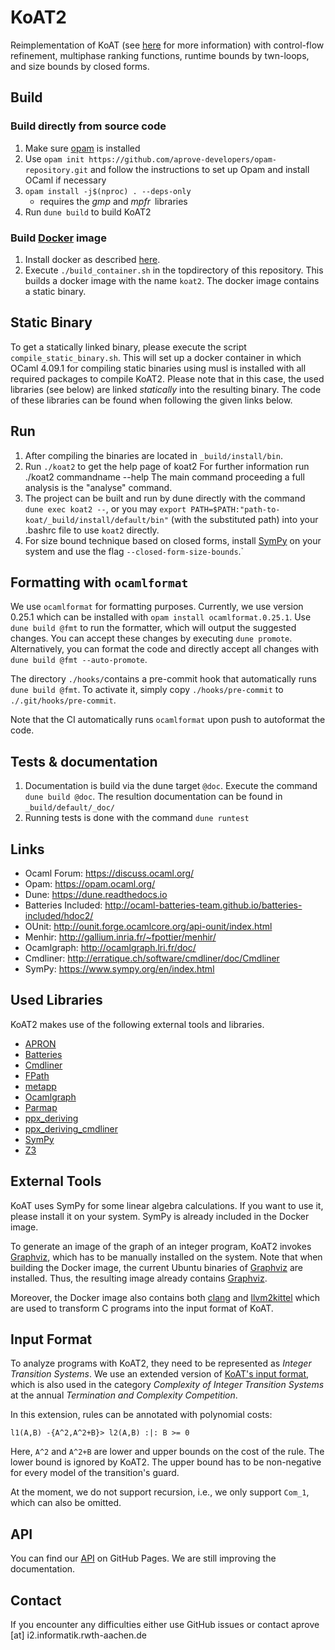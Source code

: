 # KoAT2
Reimplementation of KoAT (see [here](https://koat.verify.rwth-aachen.de/) for more information) with control-flow refinement, multiphase ranking functions, runtime bounds by twn-loops, and size bounds by closed forms.

## Build

### Build directly from source code

1. Make sure [opam](https://opam.ocaml.org/) is installed
1. Use `opam init https://github.com/aprove-developers/opam-repository.git` and follow the instructions to set up Opam and install OCaml if necessary
2. `opam install -j$(nproc) . --deps-only`
      * requires the _gmp_ and _mpfr_ libraries
3. Run `dune build` to build KoAT2

### Build [Docker](https://www.docker.com/) image

1. Install docker as described [here](https://docs.docker.com/engine/install/).
2. Execute `./build_container.sh` in the topdirectory of this repository. This builds a docker image with the name `koat2`. The docker image contains a static binary.

## Static Binary

To get a statically linked binary, please execute the script `compile_static_binary.sh`. This will set up a docker container in which OCaml 4.09.1 for compiling static binaries using musl is installed with all required packages to compile KoAT2. Please note that in this case, the used libraries (see below) are linked _statically_ into the resulting binary. The code of these libraries can be found when following the given links below.

## Run

1. After compiling the binaries are located in `_build/install/bin`.
2. Run `./koat2` to get the help page of koat2
  For further information run ./koat2 commandname --help
  The main command proceeding a full analysis is the "analyse" command.
3. The project can be built and run by dune directly with the command `dune exec koat2 --`, or you may `export PATH=$PATH:"path-to-koat/_build/install/default/bin"` (with the substituted path) into your .bashrc file to use `koat2` directly.
4. For size bound technique based on closed forms, install [SymPy](https://www.sympy.org/en/index.html) on your system and use the flag `--closed-form-size-bounds`.`

## Formatting with `ocamlformat`
We use `ocamlformat` for formatting purposes.
Currently, we use version 0.25.1 which can be installed with `opam install ocamlformat.0.25.1`.
Use `dune build @fmt` to run the formatter, which will output the suggested changes.
You can accept these changes by executing `dune promote`.
Alternatively, you can format the code and directly accept all changes with `dune build @fmt --auto-promote`.

The directory `./hooks/`contains a pre-commit hook that automatically runs `dune build @fmt`.
To activate it, simply copy `./hooks/pre-commit` to `./.git/hooks/pre-commit`.

Note that the CI automatically runs `ocamlformat` upon push to autoformat the code.

## Tests & documentation

1. Documentation is build via the dune target `@doc`. Execute the command `dune build @doc`. The resultion documentation can be found in `_build/default/_doc/`
2. Running tests is done with the command `dune runtest`

## Links

- Ocaml Forum: https://discuss.ocaml.org/
- Opam: https://opam.ocaml.org/
- Dune: https://dune.readthedocs.io
- Batteries Included: http://ocaml-batteries-team.github.io/batteries-included/hdoc2/
- OUnit: http://ounit.forge.ocamlcore.org/api-ounit/index.html
- Menhir: http://gallium.inria.fr/~fpottier/menhir/
- Ocamlgraph: http://ocamlgraph.lri.fr/doc/
- Cmdliner: http://erratique.ch/software/cmdliner/doc/Cmdliner
- SymPy: https://www.sympy.org/en/index.html

## Used Libraries
KoAT2 makes use of the following external tools and libraries.

- [APRON](<https://antoinemine.github.io/Apron/doc/>)
- [Batteries](<http://ocaml-batteries-team.github.io/batteries-included/hdoc2/>)
- [Cmdliner](<http://erratique.ch/software/cmdliner/doc/Cmdliner>)
- [FPath](<https://erratique.ch/software/fpath>)
- [metapp](<https://github.com/thierry-martinez/metapp>)
- [Ocamlgraph](<http://ocamlgraph.lri.fr/doc/>)
- [Parmap](<https://github.com/rdicosmo/parmap>)
- [ppx_deriving](<https://github.com/ocaml-ppx/ppx_deriving>)
- [ppx_deriving_cmdliner](<https://github.com/hammerlab/ppx_deriving_cmdliner>)
- [SymPy](https://www.sympy.org/en/index.html)
- [Z3](https://github.com/Z3Prover/z3)

## External Tools
KoAT uses SymPy for some linear algebra calculations. If you want to use it, please install it on your system. SymPy is already included in the Docker image.

To generate an image of the graph of an integer program, KoAT2 invokes [Graphviz](https://graphviz.org/), which has to be manually installed on the system. Note that when building the Docker image, the current Ubuntu binaries of [Graphviz](https://graphviz.org/) are installed. Thus, the resulting image already contains [Graphviz](https://graphviz.org/).

Moreover, the Docker image also contains both [clang](https://clang.llvm.org/) and [llvm2kittel](https://github.com/s-falke/llvm2kittel) which are used to transform C programs into the input format of KoAT.

## Input Format

To analyze programs with KoAT2, they need to be represented as *Integer Transition Systems*.
We use an extended version of [KoAT's input format](http://aprove.informatik.rwth-aachen.de/eval/IntegerComplexity/), which is also used in the category *Complexity of Integer Transition Systems* at the annual *Termination and Complexity Competition*.

In this extension, rules can be annotated with polynomial costs:

```
l1(A,B) -{A^2,A^2+B}> l2(A,B) :|: B >= 0
```
Here, `A^2` and `A^2+B` are lower and upper bounds on the cost of the rule.
The lower bound is ignored by KoAT2.
The upper bound has to be non-negative for every model of the transition's guard.

At the moment, we do not support recursion, i.e., we only support `Com_1`, which can also be omitted.

## API
You can find our [API](<https://aprove-developers.github.io/KoAT2-Releases/index.html>) on GitHub Pages. We are still improving the documentation.

## Contact
If you encounter any difficulties either use GitHub issues or contact aprove [at] i2.informatik.rwth-aachen.de
